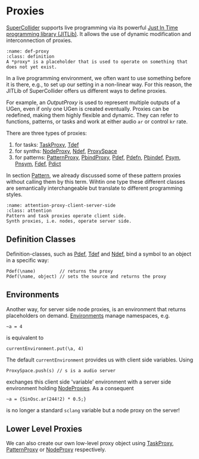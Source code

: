 # Proxies

[SuperCollider](https://supercollider.github.io/) supports live programming via its powerful [Just In Time programming library (JITLib)](https://doc.sccode.org/Overviews/JITLib.html).
It allows the use of dynamic modification and interconnection of proxies.

```{admonition} Proxy
:name: def-proxy
:class: definition
A *proxy* is a placeholder that is used to operate on something that does not yet exist.
```

In a live programming environment, we often want to use something before it is there, e.g., to set up our setting in a non-linear way.
For this reason, the JITLib of SuperCollider offers us different ways to define proxies.

For example, an *OutputProxy* is used to represent multiple outputs of a UGen, even if only one UGen is created eventually.
Proxies can be redefined, making them highly flexible and dynamic.
They can refer to functions, patterns, or tasks and work at either audio ``ar`` or control ``kr`` rate.

There are three types of proxies:

1. for tasks: [TaskProxy](https://doc.sccode.org/Classes/TaskProxy.html), [Tdef](https://doc.sccode.org/Classes/Tdef.html)
2. for synths: [NodeProxy](https://doc.sccode.org/Classes/NodeProxy.html), [Ndef](https://doc.sccode.org/Classes/Ndef.html), [ProxySpace](https://doc.sccode.org/Classes/ProxySpace.html)
3. for patterns:  [PatternProxy](https://doc.sccode.org/Classes/PatternProxy.html), [PbindProxy](https://doc.sccode.org/Classes/PbindProxy.html),  [Pdef](https://doc.sccode.org/Classes/Pdef.html), [Pdefn](https://doc.sccode.org/Classes/Pdefn.html), [Pbindef](https://doc.sccode.org/Classes/Pbindef.html), [Psym](https://doc.sccode.org/Classes/Psym.html), [Pnsym](https://doc.sccode.org/Classes/Pnsym.html), [Fdef](https://doc.sccode.org/Classes/Fdef.html), [Pdict](https://doc.sccode.org/Classes/Pdict.html)

In section [Pattern](sec-playing-pattern), we already discussed some of these pattern proxies without calling them by this term.
Wihtin one type these different classes are semantically interchangeable but translate to different programming styles.

```{admonition} Client and Server Side Proxies
:name: attention-proxy-client-server-side
:class: attention
Pattern and task proxies operate client side.
Synth proxies, i.e. nodes, operate server side.
```

## Definition Classes

Definition-classes, such as [Pdef](https://doc.sccode.org/Classes/Pdef.html), [Tdef](https://doc.sccode.org/Classes/Tdef.html) and [Ndef](https://doc.sccode.org/Classes/Ndef.html), bind a symbol to an object in a specific way:

```isc
Pdef(\name)         // returns the proxy
Pdef(\name, object) // sets the source and returns the proxy
```

## Environments

Another way, for server side node proxies, is an environment that returns placeholders on demand.
[Environments](https://doc.sccode.org/Classes/Environment.html) manage namespaces, e.g. 

```isc
~a = 4
```

is equivalent to

```isc
currentEnvironment.put(\a, 4)
```

The default ``currentEnvironment`` provides us with client side variables.
Using 

```isc
ProxySpace.push(s) // s is a audio server
```

exchanges this client side 'variable' environment with a server side environment holding [NodeProxies](https://doc.sccode.org/Classes/NodeProxy.html).
As a consequent 

```isc
~a = {SinOsc.ar(244!2) * 0.5;}
```

is no longer a standard ``sclang`` variable but a node proxy on the server!

## Lower Level Proxies

We can also create our own low-level proxy object using [TaskProxy](https://doc.sccode.org/Classes/TaskProxy.html), [PatternProxy](https://doc.sccode.org/Classes/PatternProxy.html) or [NodeProxy](https://doc.sccode.org/Classes/NodeProxy.html) respectively.
